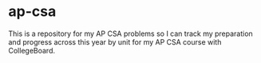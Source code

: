 # ap-csa
This is a repository for my AP CSA problems so I can track my preparation and progress across this year by unit for my AP CSA course with CollegeBoard.
